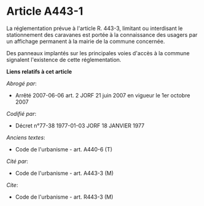 # Article A443-1

La réglementation prévue à l'article R. 443-3, limitant ou interdisant le stationnement des caravanes est portée à la
connaissance des usagers par un affichage permanent à la mairie de la commune concernée.

Des panneaux implantés sur les principales voies d'accès à la commune signalent l'existence de cette réglementation.

**Liens relatifs à cet article**

_Abrogé par_:

  - Arrêté 2007-06-06 art. 2 JORF 21 juin 2007 en vigueur le 1er octobre 2007

_Codifié par_:

  - Décret n°77-38 1977-01-03 JORF 18 JANVIER 1977

_Anciens textes_:

  - Code de l'urbanisme - art. A440-6 (T)

_Cité par_:

  - Code de l'urbanisme - art. A443-3 (M)

_Cite_:

  - Code de l'urbanisme - art. R443-3 (M)
